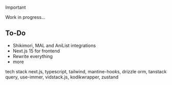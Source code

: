 > [!IMPORTANT]
> Work in progress...

## To-Do

* Shikimori, MAL and AniList integrations
* Next.js 15 for frontend
* Rewrite everything
* more

tech stack
next.js, typescript, tailwind, mantine-hooks, drizzle orm, tanstack query, use-immer, vidstack.js, kodikwrapper, zustand